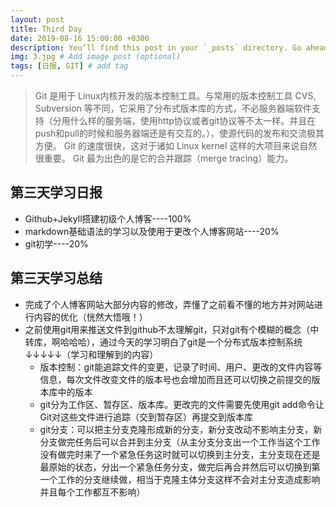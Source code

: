 ```yaml
---
layout: post
title: Third Day
date: 2019-08-16 15:00:00 +0300
description: You’ll find this post in your `_posts` directory. Go ahead and edit it and re-build the site to see your changes. # Add post description (optional)
img: 3.jpg # Add image post (optional)
tags: [日报, GIT] # add tag
---
```


>Git 是用于 Linux内核开发的版本控制工具。与常用的版本控制工具 CVS, Subversion 等不同，它采用了分布式版本库的方式，不必服务器端软件支持（分用什么样的服务端，使用http协议或者git协议等不太一样。并且在push和pull的时候和服务器端还是有交互的。），使源代码的发布和交流极其方便。 Git 的速度很快，这对于诸如 Linux kernel 这样的大项目来说自然很重要。 Git 最为出色的是它的合并跟踪（merge tracing）能力。

## 第三天学习日报

* Github+Jekyll搭建初级个人博客----100%
* markdown基础语法的学习以及使用于更改个人博客网站----20%
* git初学----20%

## 第三天学习总结

* 完成了个人博客网站大部分内容的修改，弄懂了之前看不懂的地方并对网站进行内容的优化（恍然大悟哦！）
* 之前使用git用来推送文件到github不太理解git，只对git有个模糊的概念（中转库，啊哈哈哈），通过今天的学习明白了git是一个分布式版本控制系统↓↓↓↓↓（学习和理解到的内容）
    * 版本控制：git能追踪文件的变更，记录了时间、用户、更改的文件内容等信息，每次文件改变文件的版本号也会增加而且还可以切换之前提交的版本库中的版本
    * git分为工作区、暂存区、版本库。更改完的文件需要先使用git add命令让Git对这些文件进行追踪（交到暂存区）再提交到版本库
    * git分支：可以把主分支克隆形成新的分支，新分支改动不影响主分支，新分支做完任务后可以合并到主分支（从主分支分支出一个工作当这个工作没有做完时来了一个紧急任务这时就可以切换到主分支，主分支现在还是最原始的状态，分出一个紧急任务分支，做完后再合并然后可以切换到第一个工作的分支继续做，相当于克隆主体分支这样不会对主分支造成影响并且每个工作都互不影响）
